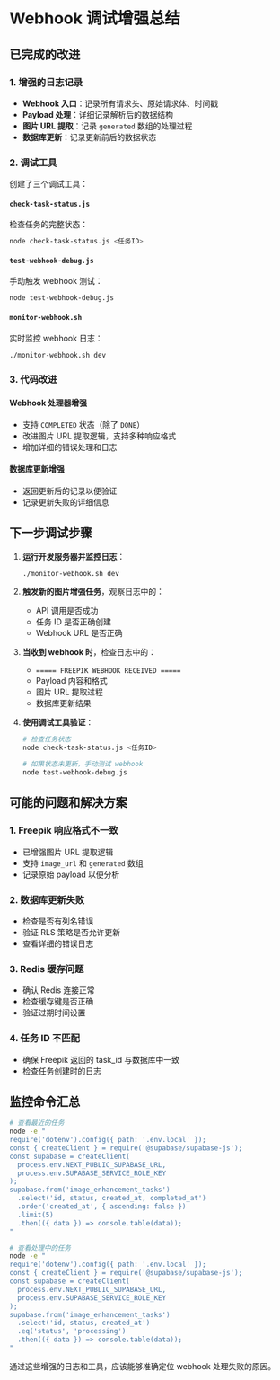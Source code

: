 # Webhook 调试增强总结

## 已完成的改进

### 1. 增强的日志记录
- **Webhook 入口**：记录所有请求头、原始请求体、时间戳
- **Payload 处理**：详细记录解析后的数据结构
- **图片 URL 提取**：记录 `generated` 数组的处理过程
- **数据库更新**：记录更新前后的数据状态

### 2. 调试工具
创建了三个调试工具：

#### `check-task-status.js`
检查任务的完整状态：
```bash
node check-task-status.js <任务ID>
```

#### `test-webhook-debug.js`
手动触发 webhook 测试：
```bash
node test-webhook-debug.js
```

#### `monitor-webhook.sh`
实时监控 webhook 日志：
```bash
./monitor-webhook.sh dev
```

### 3. 代码改进

#### Webhook 处理器增强
- 支持 `COMPLETED` 状态（除了 `DONE`）
- 改进图片 URL 提取逻辑，支持多种响应格式
- 增加详细的错误处理和日志

#### 数据库更新增强
- 返回更新后的记录以便验证
- 记录更新失败的详细信息

## 下一步调试步骤

1. **运行开发服务器并监控日志**：
   ```bash
   ./monitor-webhook.sh dev
   ```

2. **触发新的图片增强任务**，观察日志中的：
   - API 调用是否成功
   - 任务 ID 是否正确创建
   - Webhook URL 是否正确

3. **当收到 webhook 时**，检查日志中的：
   - `===== FREEPIK WEBHOOK RECEIVED =====`
   - Payload 内容和格式
   - 图片 URL 提取过程
   - 数据库更新结果

4. **使用调试工具验证**：
   ```bash
   # 检查任务状态
   node check-task-status.js <任务ID>
   
   # 如果状态未更新，手动测试 webhook
   node test-webhook-debug.js
   ```

## 可能的问题和解决方案

### 1. Freepik 响应格式不一致
- 已增强图片 URL 提取逻辑
- 支持 `image_url` 和 `generated` 数组
- 记录原始 payload 以便分析

### 2. 数据库更新失败
- 检查是否有列名错误
- 验证 RLS 策略是否允许更新
- 查看详细的错误日志

### 3. Redis 缓存问题
- 确认 Redis 连接正常
- 检查缓存键是否正确
- 验证过期时间设置

### 4. 任务 ID 不匹配
- 确保 Freepik 返回的 task_id 与数据库中一致
- 检查任务创建时的日志

## 监控命令汇总

```bash
# 查看最近的任务
node -e "
require('dotenv').config({ path: '.env.local' });
const { createClient } = require('@supabase/supabase-js');
const supabase = createClient(
  process.env.NEXT_PUBLIC_SUPABASE_URL,
  process.env.SUPABASE_SERVICE_ROLE_KEY
);
supabase.from('image_enhancement_tasks')
  .select('id, status, created_at, completed_at')
  .order('created_at', { ascending: false })
  .limit(5)
  .then(({ data }) => console.table(data));
"

# 查看处理中的任务
node -e "
require('dotenv').config({ path: '.env.local' });
const { createClient } = require('@supabase/supabase-js');
const supabase = createClient(
  process.env.NEXT_PUBLIC_SUPABASE_URL,
  process.env.SUPABASE_SERVICE_ROLE_KEY
);
supabase.from('image_enhancement_tasks')
  .select('id, status, created_at')
  .eq('status', 'processing')
  .then(({ data }) => console.table(data));
"
```

通过这些增强的日志和工具，应该能够准确定位 webhook 处理失败的原因。